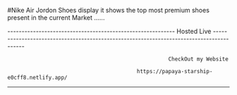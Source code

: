 #Nike Air Jordon Shoes display it shows the top most premium shoes present in the current Market ......

----------------------------------------------------------- Hosted Live -----------------------------------------------------------------------------------------

                                                       CheckOut my Website
                                                       
                                             https://papaya-starship-e0cff8.netlify.app/
          
-------------------------------------------------------------------------------------------------------------------------------------------------------------------------
